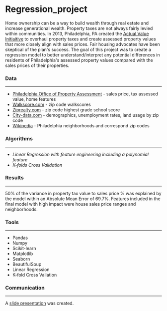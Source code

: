 # Regression_project

Home ownership can be a way to build wealth through real estate and increase generational wealth. Property taxes are not always fairly levied within communities. In 2013, Philadelphia, PA created the [Actual Value Initiaitive](https://www.pewtrusts.org/~/media/assets/2015/09/philadelphia-avi-update-brief.pdf) to overhaul property taxes and create assessed property values that more closely align with sales prices. Fair housing advocates have been skeptical of the plan's success. The goal of this project was to create a regression model to better understand/interpret any potential differences in residents of Philadelphia's assessed property values compared with the sales prices of their properties. 

### Data
---
* [Philadelphia Office of Property Assessment](https://www.opendataphilly.org/dataset/opa-property-assessments/resource/ca89fcd7-9fa4-4b9b-983d-e48e56eca17f?inner_span=True) - sales price, tax assessed value, home features
* [Walkscore.com](https://www.walkscore.com/) - zip code walkscores
* [Ziprealty.com](https://www.ziprealty.com/) - zip code highest grade school score
* [City-data.com](https://www.city-data.com/zipmaps/Philadelphia-Pennsylvania.html) - demographics, unemployment rates, land usage by zip code
* [Wikipedia](https://en.wikipedia.org/wiki/Wiki) - Philadelphia neighborhoods and correspond zip codes

### Algorithms
---
* _Linear Regression with feature engineering including a polynomial feature_
* _K-folds Cross Validation_

### Results
---
50% of the variance in property tax value to sales price % was explained by the model within an Absolute Mean Error of 69.7%.
Features included in the final model with high impact were house sales price ranges and neighborhoods. 

### Tools
---
* Pandas
* Numpy
* Scikit-learn
* Matplotlib
* Seaborn
* BeautifulSoup
* Linear Regression
* K-fold Cross Valiation

### Communication
---
A [slide presentation](https://github.com/angarney/Regression_project/blob/main/philly_property_taxes_051421.pdf) was created.
